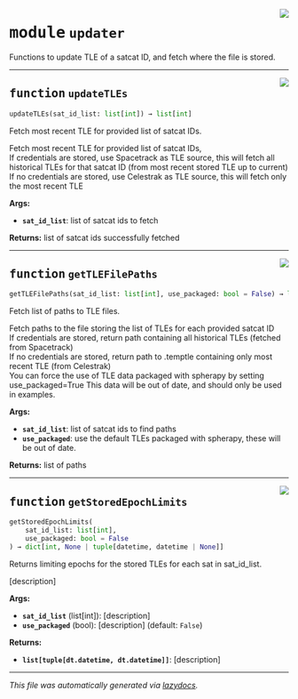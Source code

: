 <!-- markdownlint-disable -->

<a href="../spherapy/updater.py#L0"><img align="right" style="float:right;" src="https://img.shields.io/badge/-source-cccccc?style=flat-square"></a>

# <kbd>module</kbd> `updater`
Functions to update TLE of a satcat ID, and fetch where the file is stored. 


---

<a href="../spherapy/updater.py#L10"><img align="right" style="float:right;" src="https://img.shields.io/badge/-source-cccccc?style=flat-square"></a>

## <kbd>function</kbd> `updateTLEs`

```python
updateTLEs(sat_id_list: list[int]) → list[int]
```

Fetch most recent TLE for provided list of satcat IDs. 

Fetch most recent TLE for provided list of satcat IDs,  
If credentials are stored, use Spacetrack as TLE source, this will fetch all historical TLEs for that satcat ID (from most recent stored TLE up to current)  
If no credentials are stored, use Celestrak as TLE source, this will fetch only the most  recent TLE 



**Args:**
 
 - <b>`sat_id_list`</b>:  list of satcat ids to fetch 



**Returns:**
 list of satcat ids successfully fetched 


---

<a href="../spherapy/updater.py#L32"><img align="right" style="float:right;" src="https://img.shields.io/badge/-source-cccccc?style=flat-square"></a>

## <kbd>function</kbd> `getTLEFilePaths`

```python
getTLEFilePaths(sat_id_list: list[int], use_packaged: bool = False) → list[Path]
```

Fetch list of paths to TLE files. 

Fetch paths to the file storing the list of TLEs for each provided satcat ID  
If credentials are stored, return path containing all historical TLEs (fetched from Spacetrack)  
If no credentials are stored, return path to .temptle containing only most recent TLE  (from Celestrak)  
You can force the use of TLE data packaged with spherapy by setting use_packaged=True  This data will be out of date, and should only be used in examples. 



**Args:**
 
 - <b>`sat_id_list`</b>:  list of satcat ids to find paths 
 - <b>`use_packaged`</b>:  use the default TLEs packaged with spherapy, these will be out of date. 



**Returns:**
 list of paths 


---

<a href="../spherapy/updater.py#L66"><img align="right" style="float:right;" src="https://img.shields.io/badge/-source-cccccc?style=flat-square"></a>

## <kbd>function</kbd> `getStoredEpochLimits`

```python
getStoredEpochLimits(
    sat_id_list: list[int],
    use_packaged: bool = False
) → dict[int, None | tuple[datetime, datetime | None]]
```

Returns limiting epochs for the stored TLEs for each sat in sat_id_list. 

[description] 



**Args:**
 
 - <b>`sat_id_list`</b> (list[int]):  [description] 
 - <b>`use_packaged`</b> (bool):  [description] (default: `False`) 



**Returns:**
 
 - <b>`list[tuple[dt.datetime, dt.datetime]]`</b>:  [description] 




---

_This file was automatically generated via [lazydocs](https://github.com/ml-tooling/lazydocs)._
